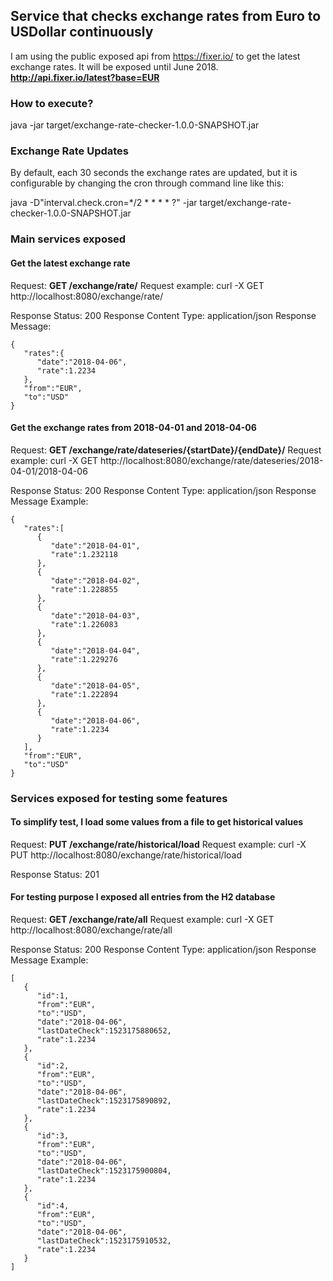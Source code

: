 ## Service that checks exchange rates from Euro to USDollar continuously
I am using the public exposed api from https://fixer.io/ to get the latest exchange rates. It will be exposed until June 2018.
**http://api.fixer.io/latest?base=EUR**

### How to execute?
java -jar target/exchange-rate-checker-1.0.0-SNAPSHOT.jar

### Exchange Rate Updates
By default, each 30 seconds the exchange rates are updated, but it is configurable by changing the cron through command line like this:

java -D"interval.check.cron=*/2 * * * * ?" -jar target/exchange-rate-checker-1.0.0-SNAPSHOT.jar

### Main services exposed
#### Get the latest exchange rate
Request: **GET /exchange/rate/** 
Request example: curl -X GET http://localhost:8080/exchange/rate/

Response Status: 200
Response Content Type: application/json
Response Message:
```
{
   "rates":{
      "date":"2018-04-06",
      "rate":1.2234
   },
   "from":"EUR",
   "to":"USD"
}
```

#### Get the exchange rates from 2018-04-01 and 2018-04-06
Request: **GET /exchange/rate/dateseries/{startDate}/{endDate}/**
Request example: curl -X GET http://localhost:8080/exchange/rate/dateseries/2018-04-01/2018-04-06

Response Status: 200
Response Content Type: application/json
Response Message Example:
```
{
   "rates":[
      {
         "date":"2018-04-01",
         "rate":1.232118
      },
      {
         "date":"2018-04-02",
         "rate":1.228855
      },
      {
         "date":"2018-04-03",
         "rate":1.226083
      },
      {
         "date":"2018-04-04",
         "rate":1.229276
      },
      {
         "date":"2018-04-05",
         "rate":1.222894
      },
      {
         "date":"2018-04-06",
         "rate":1.2234
      }
   ],
   "from":"EUR",
   "to":"USD"
}
```

### Services exposed for testing some features

#### To simplify test, I load some values from a file to get historical values
Request: **PUT /exchange/rate/historical/load**
Request example: curl -X PUT http://localhost:8080/exchange/rate/historical/load

Response Status: 201

#### For testing purpose I exposed all entries from the H2 database
Request: **GET /exchange/rate/all**
Request example: curl -X GET http://localhost:8080/exchange/rate/all

Response Status: 200
Response Content Type: application/json
Response Message Example:
```
[
   {
      "id":1,
      "from":"EUR",
      "to":"USD",
      "date":"2018-04-06",
      "lastDateCheck":1523175880652,
      "rate":1.2234
   },
   {
      "id":2,
      "from":"EUR",
      "to":"USD",
      "date":"2018-04-06",
      "lastDateCheck":1523175890892,
      "rate":1.2234
   },
   {
      "id":3,
      "from":"EUR",
      "to":"USD",
      "date":"2018-04-06",
      "lastDateCheck":1523175900804,
      "rate":1.2234
   },
   {
      "id":4,
      "from":"EUR",
      "to":"USD",
      "date":"2018-04-06",
      "lastDateCheck":1523175910532,
      "rate":1.2234
   }
]
```

